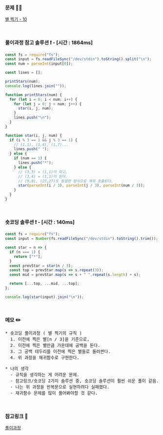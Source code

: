### 문제 🤨❔

[별 찍기 - 10](https://www.acmicpc.net/problem/2447)

<br>

### 풀이과정 참고 솔루션 ❗️ - [시간 : 1864ms]

```js
const fs = require("fs");
const input = fs.readFileSync("/dev/stdin").toString().split("\n");
const num = parseInt(input[0]);

const lines = [];

printStars(num);
console.log(lines.join(""));

function printStars(num) {
  for (let i = 0; i < num; i++) {
    for (let j = 0; j < num; j++) {
      star(i, j, num);
    }
    lines.push("\n");
  }
}

function star(i, j, num) {
  if (i % 3 == 1 && j % 3 == 1) {
    // (1,1), (1,4), (1,7)...
    lines.push(" ");
  } else {
    if (num == 1) {
      lines.push("*");
    } else {
      // (3,3) = (1,1)이 되고,
      // (3,4) = (1,1)이 된다.
      // (9,9), (27,27)도 동일한 방식으로 재귀 호출된다.
      star(parseInt(i / 3), parseInt(j / 3), parseInt(num / 3));
    }
  }
}
```

<br>

### 숏코딩 솔루션 ❗️ - [시간 : 140ms]

```js
const fs = require("fs");
const input = Number(fs.readFileSync("/dev/stdin").toString().trim());

const star = n => {
  if (n === 1) {
    return ["*"];
  }
  const prevStar = star(n / 3);
  const top = prevStar.map(s => s.repeat(3));
  const mid = prevStar.map(s => s + " ".repeat(s.length) + s);

  return [...top, ...mid, ...top];
};

console.log(star(input).join("\n"));
```

<br>

### 메모 ✏️

<pre>
* 숏코딩 풀이과정 ( 별 찍기의 규칙 )
  1. 이전에 찍은 별[n / 3]을 기준으로, 
  2. 이전에 찍은 별만큼 가운데에 공백을 둔다.
  3. 그 공백 테두리를 이전에 찍은 별들로 둘러싼다.
  4. 위 과정을 재귀함수로 구현한다.

* 나의 생각
  - 규칙을 생각하는 게 어려운 문제.
  - 참고링크/숏코딩 2가지 솔루션 중, 숏코딩 솔루션이 훨씬 쉬운 풀이 같음.
  - 나는 위 과정을 반복문으로 실현하려다 실패했다.
  - 재귀함수 문제를 많이 풀어봐야할 것 같다.
</pre>

<br>

### 참고링크 🔗

[풀이과정](https://chunghyup.tistory.com/68)
